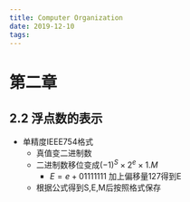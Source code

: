 ```yaml
---
title: Computer Organization
date: 2019-12-10
tags: 
---
```


# 第二章

## 2.2 浮点数的表示

- 单精度IEEE754格式
    - 真值变二进制数
    - 二进制数移位变成$(-1)^S \times{2^e} \times {1.M}$
        - $E = e + 01111111$ 加上偏移量127得到E
    - 根据公式得到S,E,M后按照格式保存


